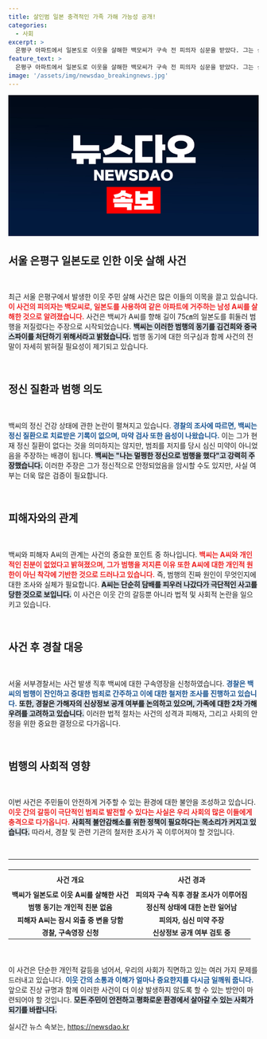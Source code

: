 ```yaml
---
title: 살인범 일본 충격적인 가족 가해 가능성 공개!
categories:
  - 사회
excerpt: >
  은평구 아파트에서 일본도로 이웃을 살해한 백모씨가 구속 전 피의자 심문을 받았다. 그는 심신 미약이 아니다라 주장하며 범행 동기를 설명했으나, 정신 질환 기록은 없었다. 경찰은 신상 공개를 고려하지 않고 있다.
feature_text: >
  은평구 아파트에서 일본도로 이웃을 살해한 백모씨가 구속 전 피의자 심문을 받았다. 그는 심신 미약이 아니다라 주장하며 범행 동기를 설명했으나, 정신 질환 기록은 없었다. 경찰은 신상 공개를 고려하지 않고 있다.
image: '/assets/img/newsdao_breakingnews.jpg'
---
```


<p><img src="/assets/img/newsdao_breakingnews.jpg" alt="ranknews 속보" /></p>

<h2 data-ke-size="size26">서울 은평구 일본도로 인한 이웃 살해 사건</h2>

<p data-ke-size="size16">&nbsp;</p>

<p>최근 서울 은평구에서 발생한 이웃 주민 살해 사건은 많은 이들의 이목을 끌고 있습니다. <b><span style="color: #ee2323;">이 사건의 피의자는 백모씨로, 일본도를 사용하여 같은 아파트에 거주하는 남성 A씨를 살해한 것으로 알려졌습니다.</span></b>  사건은 백씨가 A씨를 향해 길이 75㎝의 일본도를 휘둘러 범행을 저질렀다는 주장으로 시작되었습니다. <b><span style="background-color: #21538527;">백씨는 이러한 범행의 동기를 김건희와 중국 스파이를 처단하기 위해서라고 밝혔습니다.</span></b> 범행 동기에 대한 의구심과 함께 사건의 전말이 자세히 밝혀질 필요성이 제기되고 있습니다.</p>

<p data-ke-size="size16">&nbsp;</p>

<h2 data-ke-size="size26">정신 질환과 범행 의도</h2>

<p data-ke-size="size16">&nbsp;</p>

<p>백씨의 정신 건강 상태에 관한 논란이 펼쳐지고 있습니다. <b><span style="color: #1a5490;">경찰의 조사에 따르면, 백씨는 정신 질환으로 치료받은 기록이 없으며, 마약 검사 또한 음성이 나왔습니다.</span></b> 이는 그가 현재 정신 질환이 없다는 것을 의미하지는 않지만, 범죄를 저지를 당시 심신 미약이 아니었음을 주장하는 배경이 됩니다. <b><span style="background-color: #21538527;">백씨는 "나는 멀쩡한 정신으로 범행을 했다"고 강력히 주장했습니다.</span></b> 이러한 주장은 그가 정신적으로 안정되었음을 암시할 수도 있지만, 사실 여부는 더욱 많은 검증이 필요합니다.</p>

<p data-ke-size="size16">&nbsp;</p>

<h2 data-ke-size="size26">피해자와의 관계</h2>

<p data-ke-size="size16">&nbsp;</p>

<p>백씨와 피해자 A씨의 관계는 사건의 중요한 포인트 중 하나입니다. <b><span style="color: #ee2323;">백씨는 A씨와 개인적인 친분이 없었다고 밝혀졌으며, 그가 범행을 저지른 이유 또한 A씨에 대한 개인적 원한이 아닌 착각에 기반한 것으로 드러나고 있습니다.</span></b> 즉, 범행의 진짜 원인이 무엇인지에 대한 조사와 실체가 필요합니다. <b><span style="background-color: #21538527;">A씨는 단순히 담배를 피우러 나갔다가 극단적인 사고를 당한 것으로 보입니다.</span></b> 이 사건은 이웃 간의 갈등뿐 아니라 법적 및 사회적 논란을 일으키고 있습니다.</p>

<p data-ke-size="size16">&nbsp;</p>

<h2 data-ke-size="size26">사건 후 경찰 대응</h2>

<p data-ke-size="size16">&nbsp;</p>

<p>서울 서부경찰서는 사건 발생 직후 백씨에 대한 구속영장을 신청하였습니다. <b><span style="color: #1a5490;">경찰은 백씨의 범행이 잔인하고 중대한 범죄로 간주하고 이에 대한 철저한 조사를 진행하고 있습니다.</span></b> <b><span style="background-color: #21538527;">또한, 경찰은 가해자의 신상정보 공개 여부를 논의하고 있으며, 가족에 대한 2차 가해 우려를 고려하고 있습니다.</span></b> 이러한 법적 절차는 사건의 성격과 피해자, 그리고 사회의 안정을 위한 중요한 결정으로 다가옵니다.</p>

<p data-ke-size="size16">&nbsp;</p>

<h2 data-ke-size="size26">범행의 사회적 영향</h2>

<p data-ke-size="size16">&nbsp;</p>

<p>이번 사건은 주민들이 안전하게 거주할 수 있는 환경에 대한 불안을 조성하고 있습니다. <b><span style="color: #ee2323;">이웃 간의 갈등이 극단적인 범죄로 발전할 수 있다는 사실은 우리 사회의 많은 이들에게 충격으로 다가옵니다.</span></b> <b><span style="background-color: #21538527;">사회적 불안감해소를 위한 정책이 필요하다는 목소리가 커지고 있습니다.</span></b> 따라서, 경찰 및 관련 기관의 철저한 조사가 꼭 이루어져야 할 것입니다.</p>

<p data-ke-size="size16">&nbsp;</p>

<hr>

<table style="width:100%; border-collapse: collapse; margin: 20px 0;">
  <tr>
    <th style="text-align: center; height: 30px;"><b>사건 개요</b></th>
    <th style="text-align: center; height: 30px;"><b>사건 경과</b></th>
  </tr>
  <tr>
    <td style="text-align: center; height: 17px;"><b>백씨가 일본도로 이웃 A씨를 살해한 사건</b></td>
    <td style="text-align: center; height: 17px;"><b>피의자 구속 직후 경찰 조사가 이루어짐</b></td>
  </tr>
  <tr>
    <td style="text-align: center; height: 17px;"><b>범행 동기는 개인적 친분 없음</b></td>
    <td style="text-align: center; height: 17px;"><b>정신적 상태에 대한 논란 일어남</b></td>
  </tr>
  <tr>
    <td style="text-align: center; height: 17px;"><b>피해자 A씨는 잠시 외출 중 변을 당함</b></td>
    <td style="text-align: center; height: 17px;"><b>피의자, 심신 미약 주장</b></td>
  </tr>
  <tr>
    <td style="text-align: center; height: 17px;"><b>경찰, 구속영장 신청</b></td>
    <td style="text-align: center; height: 17px;"><b>신상정보 공개 여부 검토 중</b></td>
  </tr>
</table>

<p data-ke-size="size16">&nbsp;</p>

<p>이 사건은 단순한 개인적 갈등을 넘어서, 우리의 사회가 직면하고 있는 여러 가지 문제를 드러내고 있습니다. <b><span style="color: #1a5490;">이웃 간의 소통과 이해가 얼마나 중요한지를 다시금 일깨워 줍니다.</span></b> 앞으로 진상 규명과 함께 이러한 사건이 더 이상 발생하지 않도록 할 수 있는 방안이 마련되어야 할 것입니다. <b><span style="background-color: #21538527;">모든 주민이 안전하고 평화로운 환경에서 살아갈 수 있는 사회가 되기를 바랍니다.</span></b></p>
실시간 뉴스 속보는, <a href="https://newsdao.kr" rel="dofollow">https://newsdao.kr</a>



